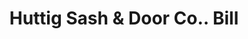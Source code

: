 ---
doi: 10.7916/D82F90PH
date_other: '1911'
date_other_textual: '1911'
form: printed ephemera
genre:
- Invoices
name:
- Huttig Sash & Door Co.
object_in_context_url: https://biggert.cul.columbia.edu/items/view/ave_biggert_01886
subject_hierarchical_geographic:
- St. Louis, Missouri, United States
subject_name:
- Huttig Sash & Door Co.
title: Huttig Sash & Door Co.. Bill
sort_title: Huttig Sash & Door Co.. Bill
call_number: ave_biggert_01886
coordinates:
- 38.62722222222222,-90.19777777777779
pid: ave_biggert_01886
identifiers: ave_biggert_01886
thumbnail: https://derivativo-2.library.columbia.edu/iiif/2/ldpd:490643/full/!256,256/0/native.jpg
permalink: "/items/ave_biggert_01886/"
layout: iiif-image-page
---